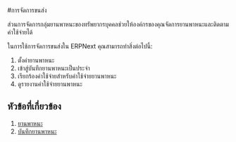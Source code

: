 <!-- add-breadcrumbs -->
#การจัดการขนส่ง

ส่วนการจัดการกลุ่มยานพาหนะของทรัพยากรบุคคลช่วยให้องค์กรของคุณจัดการยานพาหนะและติดตามค่าใช้จ่ายได้

ในการใช้การจัดการขนส่งใน ERPNext คุณสามารถทำสิ่งต่อไปนี้:

  1. ตั้งค่ายานพาหนะ
  2. เข้าสู่บันทึกยานพาหนะเป็นประจำ
  3. เรียกร้องค่าใช้จ่ายสำหรับค่าใช้จ่ายยานพาหนะ
  4. ดูรายงานค่าใช้จ่ายยานพาหนะ


## หัวข้อที่เกี่ยวข้อง

1. [ยานพาหนะ](/docs/user/manual/th/human-resources/vehicle)
1. [บันทึกยานพาหนะ](/docs/user/manual/th/human-resources/vehicle-log)


